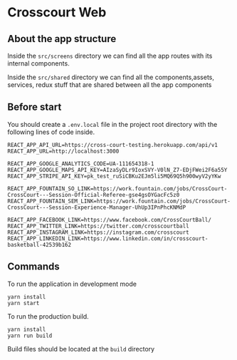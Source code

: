 # Crosscourt Web

## About the app structure

Inside the `src/screens` directory we can find all the app routes with its internal components.

Inside the `src/shared` directory we can find all the components,assets, services, redux stuff that are shared between all the app components

## Before start

You should create a `.env.local` file in the project root directory with the following lines of code inside.

```
REACT_APP_API_URL=https://cross-court-testing.herokuapp.com/api/v1
REACT_APP_URL=http://localhost:3000

REACT_APP_GOOGLE_ANALYTICS_CODE=UA-111654318-1
REACT_APP_GOOGLE_MAPS_API_KEY=AIzaSyDLr9IoxSVY-V0lN_Z7-EDjFWei2F6a55Y
REACT_APP_STRIPE_API_KEY=pk_test_ruSiCBKu2EJm5li5MQ69Q5h900wyV2yYKw

REACT_APP_FOUNTAIN_SO_LINK=https://work.fountain.com/jobs/CrossCourt-CrossCourt---Session-Official-Referee-gse4gsOYGacFc5z0
REACT_APP_FOUNTAIN_SEM_LINK=https://work.fountain.com/jobs/CrossCourt-CrossCourt---Session-Experience-Manager-UhUp3IPnPhcKNMdP

REACT_APP_FACEBOOK_LINK=https://www.facebook.com/CrossCourtBall/
REACT_APP_TWITTER_LINK=https://twitter.com/crosscourtball
REACT_APP_INSTAGRAM_LINK=https://instagram.com/crosscourt
REACT_APP_LINKEDIN_LINK=https://www.linkedin.com/in/crosscourt-basketball-42539b162
```

## Commands

To run the application in development mode

```
yarn install
yarn start
```

To run the production build.

```
yarn install
yarn run build
```

Build files should be located at the `build` directory
